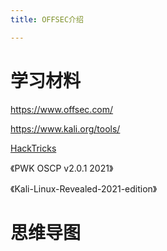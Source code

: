 ```yaml
---
title: OFFSEC介绍

---
```


# 学习材料

<https://www.offsec.com/>

<https://www.kali.org/tools/>


[HackTricks](https://book.hacktricks.xyz/)

《PWK OSCP v2.0.1  2021》

《Kali-Linux-Revealed-2021-edition》


# 思维导图
